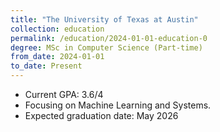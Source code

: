 ```yaml
---
title: "The University of Texas at Austin"
collection: education
permalink: /education/2024-01-01-education-0
degree: MSc in Computer Science (Part-time)
from_date: 2024-01-01
to_date: Present
---
```


- Current GPA: 3.6/4
- Focusing on Machine Learning and Systems.
- Expected graduation date: May 2026
